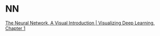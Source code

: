# NN

[The Neural Network, A Visual Introduction | Visualizing Deep Learning, Chapter 1](https://www.youtube.com/watch?v=UOvPeC8WOt8)<br>
[]()<br>
[]()<br>
[]()<br>
[]()<br>
[]()<br>
[]()<br>
[]()<br>

